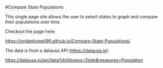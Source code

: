#Compare State Populations

This single page site allows the user to select states to graph and compare their populations over time.

Checkout the page here:

https://jordanhowell96.github.io/Compare-State-Populations/

The data is from a datausa API (https://datausa.io):

https://datausa.io/api/data?drilldowns=State&measures=Population
